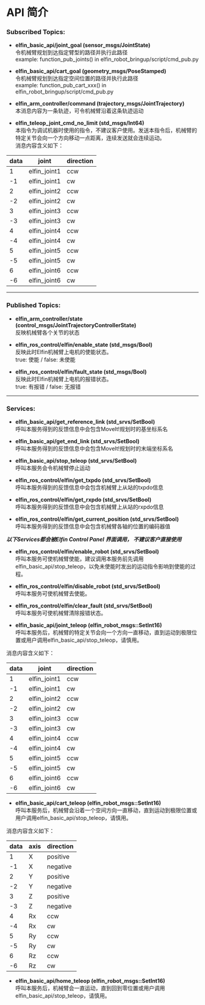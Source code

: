  API 简介
=====
### Subscribed Topics:

* **elfin_basic_api/joint_goal (sensor_msgs/JointState)**  
令机械臂规划到达指定臂型的路径并执行此路径  
example: function_pub_joints() in elfin_robot_bringup/script/cmd_pub.py

* **elfin_basic_api/cart_goal (geometry_msgs/PoseStamped)**  
令机械臂规划到达指定空间位置的路径并执行此路径  
example: function_pub_cart_xxx() in elfin_robot_bringup/script/cmd_pub.py

* **elfin_arm_controller/command (trajectory_msgs/JointTrajectory)**  
本消息内容为一条轨迹，可令机械臂沿着这条轨迹运动

* **elfin_teleop_joint_cmd_no_limit (std_msgs/Int64)**  
本指令为调试机器时使用的指令，不建议客户使用。发送本指令后，机械臂的特定关节会向一个方向移动一点距离，连续发送就会连续运动。  
消息内容含义如下：

| data | joint       | direction |
| ------- | ------------| -------------- |
| 1 | elfin_joint1| ccw |
| -1 | elfin_joint1 | cw |
| 2 | elfin_joint2 | ccw |
| -2 | elfin_joint2 | cw |
| 3 | elfin_joint3| ccw |
| -3 | elfin_joint3 | cw |
| 4 | elfin_joint4 | ccw |
| -4 | elfin_joint4 | cw |
| 5 | elfin_joint5| ccw |
| -5 | elfin_joint5 | cw |
| 6 | elfin_joint6 | ccw |
| -6 | elfin_joint6 | cw |

------
### Published Topics:

* **elfin_arm_controller/state (control_msgs/JointTrajectoryControllerState)**  
反映机械臂各个关节的状态

* **elfin_ros_control/elfin/enable_state (std_msgs/Bool)**  
反映此时Elfin机械臂上电机的使能状态。  
true: 使能  / false: 未使能

* **elfin_ros_control/elfin/fault_state (std_msgs/Bool)**  
反映此时Elfin机械臂上电机的报错状态。  
true: 有报错  / false: 无报错

------
### Services:

* **elfin_basic_api/get_reference_link (std_srvs/SetBool)**  
呼叫本服务得到的反馈信息中会包含MoveIt!规划时的基坐标系名

* **elfin_basic_api/get_end_link (std_srvs/SetBool)**  
呼叫本服务得到的反馈信息中会包含MoveIt!规划时的末端坐标系名

* **elfin_basic_api/stop_teleop (std_srvs/SetBool)**  
呼叫本服务会令机械臂停止运动

* **elfin_ros_control/elfin/get_txpdo (std_srvs/SetBool)**  
呼叫本服务得到的反馈信息中会包含机械臂上从站的txpdo信息

* **elfin_ros_control/elfin/get_rxpdo (std_srvs/SetBool)**  
呼叫本服务得到的反馈信息中会包含机械臂上从站的rxpdo信息

* **elfin_ros_control/elfin/get_current_position (std_srvs/SetBool)**  
呼叫本服务得到的反馈信息中会包含机械臂各轴的位置的编码器值  

***以下Services都会被Elfin Control Panel 界面调用， 不建议客户直接使用***

* **elfin_ros_control/elfin/enable_robot (std_srvs/SetBool)**  
呼叫本服务可使机械臂使能，建议调用本服务前先调用elfin_basic_api/stop_teleop，以免未使能时发出的运动指令影响到使能的过程。  

* **elfin_ros_control/elfin/disable_robot (std_srvs/SetBool)**  
呼叫本服务可使机械臂去使能。  

* **elfin_ros_control/elfin/clear_fault (std_srvs/SetBool)**  
呼叫本服务可使机械臂清除报错状态。  

* **elfin_basic_api/joint_teleop (elfin_robot_msgs::SetInt16)**  
呼叫本服务后，机械臂的特定关节会向一个方向一直移动，直到运动到极限位置或用户调用elfin_basic_api/stop_teleop，请慎用。

消息内容含义如下：

| data | joint       | direction |
| ------- | ------------| -------------- |
| 1 | elfin_joint1| ccw |
| -1 | elfin_joint1 | cw |
| 2 | elfin_joint2 | ccw |
| -2 | elfin_joint2 | cw |
| 3 | elfin_joint3| ccw |
| -3 | elfin_joint3 | cw |
| 4 | elfin_joint4 | ccw |
| -4 | elfin_joint4 | cw |
| 5 | elfin_joint5| ccw |
| -5 | elfin_joint5 | cw |
| 6 | elfin_joint6 | ccw |
| -6 | elfin_joint6 | cw |

* **elfin_basic_api/cart_teleop (elfin_robot_msgs::SetInt16)**  
呼叫本服务后，机械臂会沿着一个空间方向一直移动，直到运动到极限位置或用户调用elfin_basic_api/stop_teleop，请慎用。

消息内容含义如下：

| data | axis       | direction |
| ------- | ------------| -------------- |
| 1 | X | positive |
| -1 | X | negative |
| 2 | Y | positive |
| -2 | Y | negative |
| 3 | Z | positive |
| -3 | Z | negative |
| 4 | Rx | ccw |
| -4 | Rx | cw |
| 5 | Ry | ccw |
| -5 | Ry | cw |
| 6 | Rz | ccw |
| -6 | Rz | cw |

* **elfin_basic_api/home_teleop (elfin_robot_msgs::SetInt16)**  
呼叫本服务后，机械臂会一直运动，直到回到零位置或用户调用elfin_basic_api/stop_teleop，请慎用。
